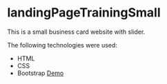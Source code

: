 # landingPageTrainingSmall

This is a small business card website with slider.

The following technologies were used:

* HTML
* CSS
* Bootstrap
[Demo](https://desmond93.github.io/landingPageTrainingSmall/)
